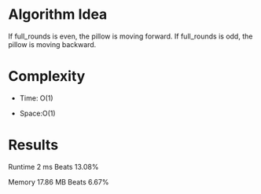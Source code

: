 # Algorithm Idea

If full_rounds is even, the pillow is moving forward.
If full_rounds is odd, the pillow is moving backward.

# Complexity

- Time: O(1)

- Space:O(1)

# Results

Runtime
2
ms
Beats
13.08%

Memory
17.86
MB
Beats
6.67%